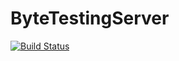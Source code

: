 # ByteTestingServer
[![Build Status](https://travis-ci.org/Blitzbat/ByteTestingServer.svg?branch=master)](https://travis-ci.org/Blitzbat/ByteTestingServer)
